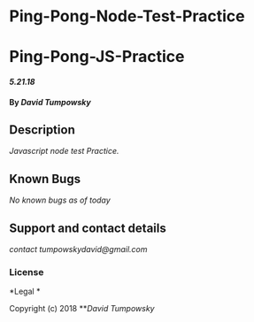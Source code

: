 # Ping-Pong-Node-Test-Practice

# Ping-Pong-JS-Practice

#### _5.21.18_

#### By _**David Tumpowsky**_

## Description

_Javascript node test Practice._


## Known Bugs

_No known bugs as of today_

## Support and contact details

_contact tumpowskydavid@gmail.com_

### License

*Legal *

Copyright (c) 2018 **_David Tumpowsky_
